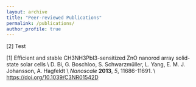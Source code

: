```yaml
---
layout: archive
title: "Peer-reviewed Publications"
permalink: /publications/
author_profile: true 
---
```


[2] Test

[1] 	Efficient and stable CH3NH3PbI3-sensitized ZnO nanorod array solid-state solar cells \\
		D. Bi, G. Boschloo, S. Schwarzmüller, L. Yang, E. M. J. Johansson, A. Hagfeldt \\
    	<i>Nanoscale</i> <b>2013</b>, <i>5</i>, 11686-11691. \\
    	<a href="https://doi.org/10.1039/C3NR01542D">https://doi.org/10.1039/C3NR01542D<a/>
